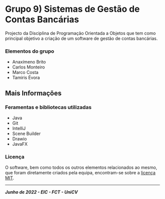 # Grupo 9) Sistemas de Gestão de Contas Bancárias

Projecto da Disciplina de Programação Orientada a Objetos que tem como principal objetivo a criação de 
um software de gestão de contas bancárias.

### Elementos do grupo
* Anaxímeno Brito
* Carlos Monteiro
* Marco Costa
* Tamiris Évora

## Mais Informações

### Feramentas e bibliotecas utilizadas
* Java
* Git
* IntelliJ
* Scene Builder
* Drawio
* JavaFX

### Licença
 O software, bem como todos os outros elementos relacionados ao mesmo, que foram diretamente criados pela equipa, encontram-se sobre a [licença MIT](LICENSE).

-------

***Junho de 2022 - EIC - FCT - UniCV***
